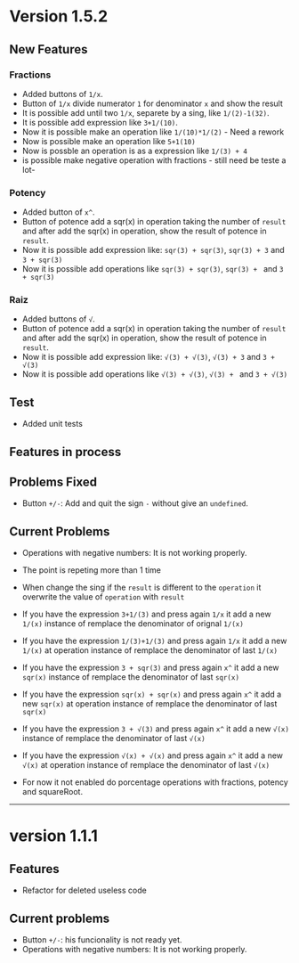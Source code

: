 



# Version 1.5.2


## New Features


### Fractions
- Added buttons of `1/x`.
- Button of `1/x` divide numerator `1` for denominator `x` and show the result
- It is possible add until two `1/x`, separete by a sing, like `1/(2)-1(32)`.  
- It is possible add expression like `3+1/(10)`.  
- Now it is possible make an operation like `1/(10)*1/(2)` - Need a rework 
- Now is possible make an operation like `5+1(10)`
- Now is possble an operation is as a expression like `1/(3) + 4`
- is possible make negative operation with fractions - still need be teste a lot-

### Potency

- Added button of `x^`.
- Button of potence add a sqr(x) in operation taking the number of `result` and after add the sqr(x) in operation, show the result of potence in `result`.  
- Now it is possible add expression like: `sqr(3) + sqr(3)`, `sqr(3) + 3` and `3 + sqr(3)`
- Now it is possible add operations like `sqr(3) + sqr(3)`, `sqr(3) + ` and `3 + sqr(3)`

### Raiz

- Added buttons of `√`.
- Button of potence add a sqr(x) in operation taking the number of `result` and after add the sqr(x) in operation, show the result of potence in `result`.  
- Now it is possible add expression like: `√(3) + √(3)`, `√(3) + 3` and `3 + √(3)`
- Now it is possible add operations like `√(3) + √(3)`, `√(3) + ` and `3 + √(3)`

## Test

- Added unit tests

## Features in process



## Problems Fixed
- Button `+/-`: Add and quit the sign `-` without give an `undefined`.


## Current Problems

- Operations with negative numbers: It is not working properly.
- The point is repeting more than 1 time
- When change the sing if the `result` is different to the `operation` it overwrite the value of `operation` with `result`

- If you have the expression `3+1/(3)` and press again `1/x` it add a new `1/(x)` instance of remplace the denominator of orignal `1/(x)`
- If you have the expression `1/(3)+1/(3)` and press again `1/x` it add a new `1/(x)` at operation instance of remplace the denominator of last `1/(x)`

- If you have the expression `3 + sqr(3)` and press again `x^` it add a new `sqr(x)` instance of remplace the denominator of last `sqr(x)`
- If you have the expression `sqr(x) + sqr(x)` and press again `x^` it add a new `sqr(x)` at operation instance of remplace the denominator of last `sqr(x)`

- If you have the expression `3 + √(3)` and press again `x^` it add a new `√(x)` instance of remplace the denominator of last `√(x)`
- If you have the expression `√(x) + √(x)` and press again `x^` it add a new `√(x)` at operation instance of remplace the denominator of last `√(x)`

- For now it not enabled do porcentage operations with fractions, potency and squareRoot.



---------------------------------
# version 1.1.1

## Features

- Refactor for deleted useless code

## Current problems

- Button `+/-`: his funcionality is not ready yet.   
- Operations with negative numbers: It is not working properly.   